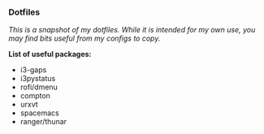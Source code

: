 <h3>Dotfiles</h3>

<p><i>This is a snapshot of my dotfiles.  While it is intended for my own use, you may find bits useful from my configs to copy.</i></p>

<b>List of useful packages:</b></p>
<ul>
  <li>i3-gaps</li>
  <li>i3pystatus</li>
  <li>rofi/dmenu</li>
  <li>compton</li>
  <li>urxvt</li>
  <li>spacemacs</li>
  <li>ranger/thunar</li>
</ul>
  
  
